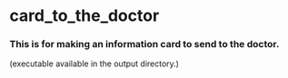 # card_to_the_doctor
### This is for making an information card to send to the doctor.

(executable available in the output directory.)
